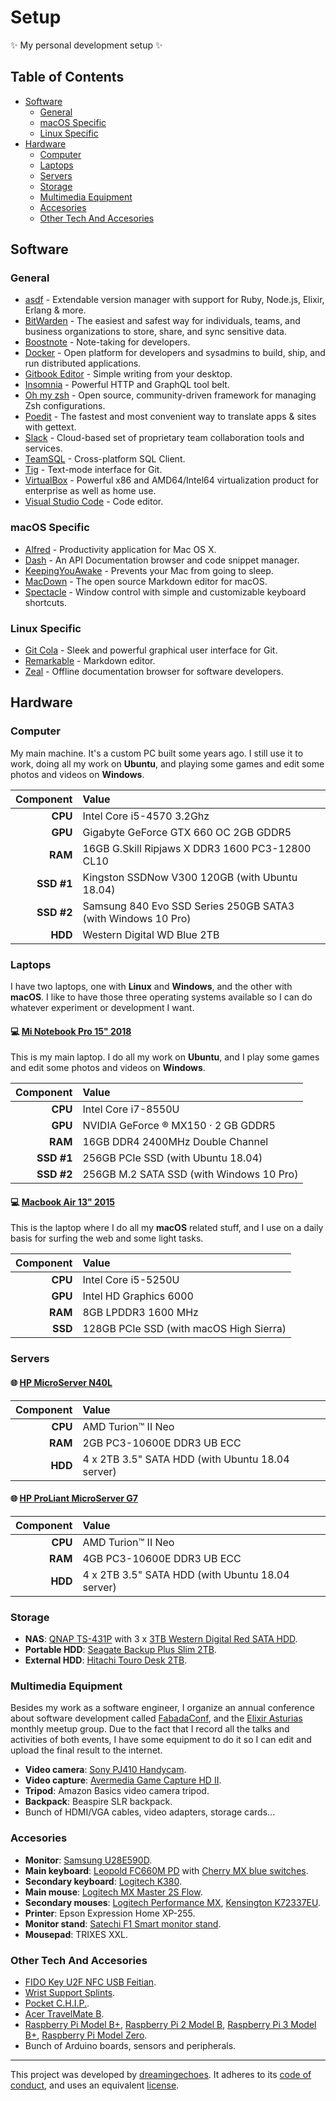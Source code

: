 # Setup

:sparkles: My personal development setup :sparkles:

## Table of Contents

- [Software](#software)
  * [General](#general)
  * [macOS Specific](#macos-specific)
  * [Linux Specific](#general)
- [Hardware](#hardware)
  * [Computer](#computer)
  * [Laptops](#laptop)
  * [Servers](#servers)
  * [Storage](#storage)
  * [Multimedia Equipment](#multimedia-equipment)
  * [Accesories](#accesories)
  * [Other Tech And Accesories](#other-tech-and-accesories)

## Software

### General

* [asdf](https://github.com/asdf-vm/asdf) - Extendable version manager with support for Ruby, Node.js, Elixir, Erlang & more.
* [BitWarden](https://bitwarden.com/) - The easiest and safest way for individuals, teams, and business organizations to store, share, and sync sensitive data.
* [Boostnote](https://boostnote.io/) - Note-taking for developers.
* [Docker](https://www.docker.com/) - Open platform for developers and sysadmins to build, ship, and run distributed applications.
* [Gitbook Editor](https://legacy.gitbook.com/editor) - Simple writing from your desktop.
* [Insomnia](https://insomnia.rest/) - Powerful HTTP and GraphQL tool belt.
* [Oh my zsh](https://ohmyz.sh/) - Open source, community-driven framework for managing Zsh configurations.
* [Poedit](https://poedit.net/) - The fastest and most convenient way to translate apps & sites with gettext.
* [Slack](https://slack.com/) - Cloud-based set of proprietary team collaboration tools and services.
* [TeamSQL](https://teamsql.io/) - Cross-platform SQL Client.
* [Tig](https://jonas.github.io/tig/) - Text-mode interface for Git.
* [VirtualBox](https://www.virtualbox.org/) - Powerful x86 and AMD64/Intel64 virtualization product for enterprise as well as home use.
* [Visual Studio Code](https://code.visualstudio.com/) - Code editor.

### macOS Specific

* [Alfred](https://www.alfredapp.com/) - Productivity application for Mac OS X.
* [Dash](https://kapeli.com/dash) - An API Documentation browser and code snippet manager.
* [KeepingYouAwake](https://github.com/newmarcel/KeepingYouAwake) - Prevents your Mac from going to sleep.
* [MacDown](https://macdown.uranusjr.com/) - The open source Markdown editor for macOS.
* [Spectacle](https://www.spectacleapp.com/) - Window control with simple and customizable keyboard shortcuts.

### Linux Specific

* [Git Cola](https://git-cola.github.io/) - Sleek and powerful graphical user interface for Git.
* [Remarkable](https://remarkableapp.github.io/) - Markdown editor.
* [Zeal](https://zealdocs.org/) - Offline documentation browser for software developers.

## Hardware

### Computer

My main machine. It's a custom PC built some years ago. I still use it to work, doing all my work on **Ubuntu**, and playing some games and edit some photos and videos on **Windows**.

| Component  | Value                                                        |
|-----------:|:-------------------------------------------------------------|
| **CPU**    | Intel Core i5-4570 3.2Ghz                                    |
| **GPU**    | Gigabyte GeForce GTX 660 OC 2GB GDDR5                        |
| **RAM**    | 16GB G.Skill Ripjaws X DDR3 1600 PC3-12800 CL10              |
| **SSD #1** | Kingston SSDNow V300 120GB (with Ubuntu 18.04)               |
| **SSD #2** | Samsung 840 Evo SSD Series 250GB SATA3 (with Windows 10 Pro) |
| **HDD**    | Western Digital WD Blue 2TB                                  |

### Laptops

I have two laptops, one with **Linux** and **Windows**, and the other with **macOS**. I like to have those three operating systems available so I can do whatever experiment or development I want.

#### :computer: [Mi Notebook Pro 15" 2018](https://www.mi.com/mibookpro/)

This is my main laptop. I do all my work on **Ubuntu**, and I play some games and edit some photos and videos on **Windows**.

| Component  | Value                                    |
|-----------:|:-----------------------------------------|
| **CPU**    | Intel Core i7-8550U                      |
| **GPU**    | NVIDIA GeForce ® MX150 · 2 GB GDDR5      |
| **RAM**    | 16GB DDR4 2400MHz Double Channel         |
| **SSD #1** | 256GB PCIe SSD (with Ubuntu 18.04)       |
| **SSD #2** | 256GB M.2 SATA SSD (with Windows 10 Pro) |

#### :computer: [Macbook Air 13" 2015](https://support.apple.com/kb/sp714/)

This is the laptop where I do all my **macOS** related stuff, and I use on a daily basis for surfing the web and some light tasks.

| Component  | Value                                   |
|-----------:|:----------------------------------------|
| **CPU**    | Intel Core i5-5250U                     |
| **GPU**    | Intel HD Graphics 6000                  |
| **RAM**    | 8GB LPDDR3 1600 MHz                     |
| **SSD**    | 128GB PCIe SSD (with macOS High Sierra) |

### Servers

#### :globe_with_meridians: [HP MicroServer N40L](http://www8.hp.com/nz/en/pdf/HP_ProLiant_MicroServer_tcm_194_1127013.pdf)

| Component  | Value                                            |
|-----------:|:-------------------------------------------------|
| **CPU**    | AMD Turion™ II Neo                               |
| **RAM**    | 2GB PC3-10600E DDR3 UB ECC                       |
| **HDD**    | 4 x 2TB 3.5" SATA HDD (with Ubuntu 18.04 server) |

#### :globe_with_meridians: [HP ProLiant MicroServer G7](https://h20195.www2.hpe.com/v2/GetDocument.aspx?docname=c04111672&doctype=quickspecs&doclang=EN_US)

| Component  | Value                                            |
|-----------:|:-------------------------------------------------|
| **CPU**    | AMD Turion™ II Neo                               |
| **RAM**    | 4GB PC3-10600E DDR3 UB ECC                       |
| **HDD**    | 4 x 2TB 3.5" SATA HDD (with Ubuntu 18.04 server) |

### Storage

* **NAS**: [QNAP TS-431P](https://www.qnap.com/en/product/ts-431p) with 3 x [3TB Western Digital Red SATA HDD](https://www.wdc.com/products/internal-storage/wd-red.html).
* **Portable HDD**: [Seagate Backup Plus Slim 2TB](https://www.seagate.com/consumer/backup/backup-plus/).
* **External HDD**: [Hitachi Touro Desk 2TB](http://www.touropro.com/en/product/touro-desk-pro/index.html).

### Multimedia Equipment

Besides my work as a software engineer, I organize an annual conference about software development called [FabadaConf](https://github.com/fabadaconf), and the [Elixir Asturias](https://github.com/elixirasturias) monthly meetup group. Due to the fact that I record all the talks and activities of both events, I have some equipment to do it so I can edit and upload the final result to the internet.

* **Video camera**: [Sony PJ410 Handycam](https://www.sony.com/en-sa/electronics/handycam-camcorders/hdr-pj410).
* **Video capture**: [Avermedia Game Capture HD II](https://www.avermedia.com/gaming/product/game_capture/game_capture_hd_ii).
* **Tripod**: Amazon Basics video camera tripod.
* **Backpack**: Beaspire SLR backpack.
* Bunch of HDMI/VGA cables, video adapters, storage cards...

### Accesories

* **Monitor**: [Samsung U28E590D](https://www.samsung.com/es/monitors/uhd-ue590/LU28E590DSEN/).
* **Main keyboard**: [Leopold FC660M PD](http://global.leopold.co.kr/product.php?pcode=fc660mpd) with [Cherry MX blue switches](https://www.cherrymx.de/en/products/mx-blue.html).
* **Secondary keyboard**: [Logitech K380](https://www.logitech.com/en-us/product/multi-device-keyboard-k380).
* **Main mouse**: [Logitech MX Master 2S Flow](https://www.logitech.com/en-us/product/mx-master-2s-flow).
* **Secondary mouses**: [Logitech Performance MX](http://support.logitech.com/en_us/product/performance-mouse-mx), [Kensington K72337EU](https://www.kensington.com/us/us/4493/k72337us/orbit-trackball-with-scroll-ring).
* **Printer**: Epson Expression Home XP-255.
* **Monitor stand**: [Satechi F1 Smart monitor stand](https://satechi.net/products/satechi-f1-smart-monitor-stand?variant=27136039177).
* **Mousepad**: TRIXES XXL.

### Other Tech And Accesories

* [FIDO Key U2F NFC USB Feitian](https://www.ftsafe.com/products/FIDO/NFC).
* [Wrist Support Splints](https://actesso.co.uk/product/advanced-black-wrist-support-splint).
* [Pocket C.H.I.P.](https://getchip.com/pages/pocketchip).
* [Acer TravelMate B](https://www.acer.com/ac/es/ES/content/professional-series/travelmateb).
* [Raspberry Pi Model B+](https://www.raspberrypi.org/products/raspberry-pi-1-model-b-plus/), [Raspberry Pi 2 Model B](https://www.raspberrypi.org/products/raspberry-pi-2-model-b/), [Raspberry Pi 3 Model B+](https://www.raspberrypi.org/products/raspberry-pi-3-model-b-plus/), [Raspberry Pi Model Zero](https://www.raspberrypi.org/products/raspberry-pi-zero/).
* Bunch of Arduino boards, sensors and peripherals.

----------------------------

This project was developed by [dreamingechoes](https://github.com/dreamingechoes).
It adheres to its [code of conduct](https://github.com/dreamingechoes/base/blob/master/files/CODE_OF_CONDUCT.md), and uses an equivalent [license](https://github.com/dreamingechoes/base/blob/master/files/LICENSE).
